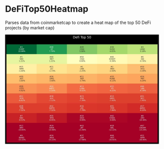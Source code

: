 # DeFiTop50Heatmap
Parses data from coinmarketcap to create a heat map of the top 50 DeFi projects (by market cap)

![](heatmap.jpg)
